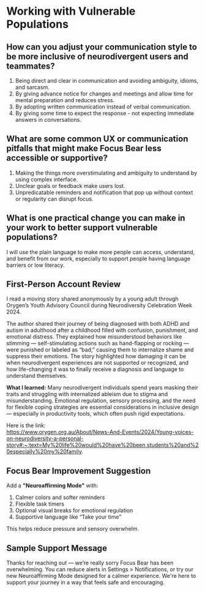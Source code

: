 # Working with Vulnerable Populations

## How can you adjust your communication style to be more inclusive of neurodivergent users and teammates?
1. Being direct and clear in communication and avoiding ambiguity, idioms, and sarcasm.
2. By giving advance notice for changes and meetings and allow time for mental preparation and reduces stress.
3. By adopting written communication instead of verbal communication.
4. By giving some time to expect the response - not expecting immediate answers in conversations.

## What are some common UX or communication pitfalls that might make Focus Bear less accessible or supportive?
1. Making the things more overstimulating and ambiguity to understand by using complex interface.
2. Unclear goals or feedback make users lost.
3. Unpredicatable reminders and notification that pop up without context or regularity can disrupt focus.

## What is one practical change you can make in your work to better support vulnerable populations?
I will use the plain language to make more people can access, understand, and benefit from our work, especially to support people having language barriers or low literacy.

## First-Person Account Review
I read a moving story shared anonymously by a young adult through Orygen’s Youth Advisory Council during Neurodiversity Celebration Week 2024. 

The author shared their journey of being diagnosed with both ADHD and autism in adulthood after a childhood filled with confusion, punishment, and emotional distress. They explained how misunderstood behaviors like stimming — self-stimulating actions such as hand-flapping or rocking — were punished or labeled as “bad,” causing them to internalize shame and suppress their emotions. The story highlighted how damaging it can be when neurodivergent experiences are not supported or recognized, and how life-changing it was to finally receive a diagnosis and language to understand themselves.

**What I learned:** Many neurodivergent individuals spend years masking their traits and struggling with internalized ableism due to stigma and misunderstanding. Emotional regulation, sensory processing, and the need for flexible coping strategies are essential considerations in inclusive design — especially in productivity tools, which often push rigid expectations.

Here is the link: <br>
https://www.orygen.org.au/About/News-And-Events/2024/Young-voices-on-neurodiversity-a-personal-story#:~:text=My%20life%20would%20have%20been,students%20and%20especially%20my%20family.

## Focus Bear Improvement Suggestion
Add a **"Neuroaffirming Mode"** with:
1. Calmer colors and softer reminders
2. Flexible task timers
3. Optional visual breaks for emotional regulation
4. Supportive language like “Take your time”

This helps reduce pressure and sensory overwhelm.

## Sample Support Message
Thanks for reaching out — we’re really sorry Focus Bear has been overwhelming. You can reduce alerts in Settings > Notifications, or try our new Neuroaffirming Mode designed for a calmer experience. We're here to support your journey in a way that feels safe and encouraging.



